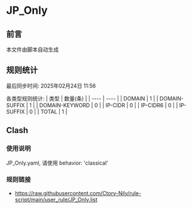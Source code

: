 # JP_Only

## 前言
本文件由脚本自动生成

## 规则统计
最后同步时间: 2025年02月24日 11:56

各类型规则统计:
| 类型 | 数量(条)  | 
| ---- | ----  |
| DOMAIN | 1 | 
| DOMAIN-SUFFIX | 1 | 
| DOMAIN-KEYWORD | 0 | 
| IP-CIDR | 0 | 
| IP-CIDR6 | 0 | 
| IP-SUFFIX | 0 | 
| TOTAL | 1 | 
## Clash 
### 使用说明 
JP_Only.yaml, 请使用 behavior: 'classical' 
### 规则链接 
- https://raw.githubusercontent.com/Ctory-Nily/rule-script/main/user_rule/JP_Only.list 
